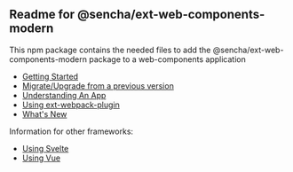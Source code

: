 ## Readme for @sencha/ext-web-components-modern

This npm package contains the needed files to add the @sencha/ext-web-components-modern package to a web-components application

- [Getting Started](https://github.com/sencha/ext-web-components/blob/ext-web-components-7.2.x/packages/ext-web-components-modern/GETTING_STARTED.md)
- [Migrate/Upgrade from a previous version](https://github.com/sencha/ext-web-components/blob/ext-web-components-7.2.x/packages/ext-web-components-modern/MIGRATE.md)
- [Understanding An App](https://github.com/sencha/ext-web-components/blob/ext-web-components-7.2.x/packages/ext-web-components-modern/UNDERSTANDING_AN_APP.md)
- [Using ext-webpack-plugin](https://github.com/sencha/ext-web-components/blob/ext-web-components-7.2.x/packages/ext-web-components-modern/USING_EXT_WEBPACK_PLUGIN.md)
- [What's New](https://github.com/sencha/ext-web-components/blob/ext-web-components-7.2.x/packages/ext-web-components-modern/WHATS_NEW.md)

Information for other frameworks:

- [Using Svelte](https://github.com/sencha/ext-web-components/blob/ext-web-components-7.2.x/packages/ext-web-components-modern/USING_SVELTE.md)
- [Using Vue](https://github.com/sencha/ext-web-components/blob/ext-web-components-7.2.x/packages/ext-web-components-modern/USING_VUE.md)
